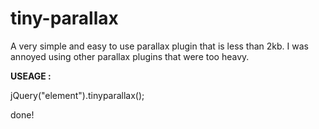 # tiny-parallax
A very simple and easy to use parallax plugin that is less than 2kb. I was annoyed using other parallax plugins that were too heavy. 

<b>USEAGE :</b>

jQuery("element").tinyparallax();

done!
